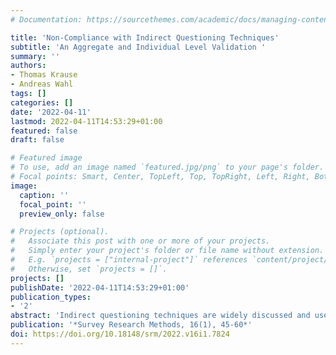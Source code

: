 ```yaml
---
# Documentation: https://sourcethemes.com/academic/docs/managing-content/

title: 'Non-Compliance with Indirect Questioning Techniques'
subtitle: 'An Aggregate and Individual Level Validation '
summary: ''
authors:
- Thomas Krause
- Andreas Wahl
tags: []
categories: []
date: '2022-04-11'
lastmod: 2022-04-11T14:53:29+01:00
featured: false
draft: false

# Featured image
# To use, add an image named `featured.jpg/png` to your page's folder.
# Focal points: Smart, Center, TopLeft, Top, TopRight, Left, Right, BottomLeft, Bottom, BottomRight.
image:
  caption: ''
  focal_point: ''
  preview_only: false

# Projects (optional).
#   Associate this post with one or more of your projects.
#   Simply enter your project's folder or file name without extension.
#   E.g. `projects = ["internal-project"]` references `content/project/deep-learning/index.md`.
#   Otherwise, set `projects = []`.
projects: []
publishDate: '2022-04-11T14:53:29+01:00'
publication_types:
- '2'
abstract: 'Indirect questioning techniques are widely discussed and used as methods to avoid or reduce the effects of social desirability in interview situations on sensitive topics. Nevertheless, current evaluation studies suggest that indirect questioning techniques have a bigger compliance problem than evaluation studies based on the "more is-better" principle would suggest. In our study, we investigate the extent to which question compliance problems can be identified for a variant of the Randomized Response Technique, for the Crosswise Model and Triangular Model. By means of an aggregate and an individual level validation, we examine the response patterns of the participants. Contrary to the actual empirical application context of sensitive topics, we use a non-sensitive question that cannot be distorted by social desirability bias. The resulting "same-is-best" rationale differs from most evaluation studies to date, which work according to the "more" or "less-is-better" principle. Our analyses are based on the data of a convenience sample of 1277 students in the form of an online survey experiment. The results suggest that the indirect questioning techniques show substantial weaknesses in terms of compliance and encourage further individual level evaluations. '
publication: '*Survey Research Methods, 16(1), 45-60*'
doi: https://doi.org/10.18148/srm/2022.v16i1.7824
---
```


